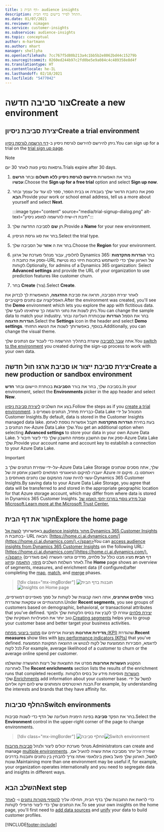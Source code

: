 ```yaml
---
title: דף הבית ב- audience insights
description: התחל לסייר ביישום בדף הבית.
ms.date: 01/07/2021
ms.reviewer: nimagen
ms.service: customer-insights
ms.subservice: audience-insights
ms.topic: conceptual
author: m-hartmann
ms.author: mhart
manager: shellyha
ms.openlocfilehash: 7cc767f5d80b213a4c1bb5b2e8062bd44c15279b
ms.sourcegitcommit: 0260ed244b97c2fd0be5e9a084c4c489358e8d4f
ms.translationtype: HT
ms.contentlocale: he-IL
ms.lasthandoff: 02/18/2021
ms.locfileid: "5477042"
---
```

# <a name="create-a-new-environment"></a><span data-ttu-id="65819-103">צור סביבה חדשה</span><span class="sxs-lookup"><span data-stu-id="65819-103">Create a new environment</span></span>

## <a name="create-a-trial-environment"></a><span data-ttu-id="65819-104">יצירת סביבת ניסיון</span><span class="sxs-lookup"><span data-stu-id="65819-104">Create a trial environment</span></span>

<span data-ttu-id="65819-105">ניתן להירשם להירשם לגרסת ניסיון ב-[דף הרשמה לגרסת ניסיון](https://dynamics.microsoft.com/get-started/free-trial/?appname=customerinsights).</span><span class="sxs-lookup"><span data-stu-id="65819-105">You can sign up for a trial on the [trial sign up page](https://dynamics.microsoft.com/get-started/free-trial/?appname=customerinsights).</span></span> 

> [!NOTE]
> <span data-ttu-id="65819-106">גרסאות נסיון פגות לאחר 30 יום.</span><span class="sxs-lookup"><span data-stu-id="65819-106">Trials expire after 30 days.</span></span>

1. <span data-ttu-id="65819-107">בחר את האפשרות **הירשם לגרסת ניסיון ללא תשלום** ובחר **הרשם עכשיו**.</span><span class="sxs-lookup"><span data-stu-id="65819-107">Choose the **Sign up for a free trial** option and select **Sign up now**.</span></span>

1. <span data-ttu-id="65819-108">ספק את כתובת הדואר שלך בעבודה או בבית הספר, ספר לנו עוד על עצמך ובחר **הבא**.</span><span class="sxs-lookup"><span data-stu-id="65819-108">Provide your work or school email address, tell us a more about yourself and select **Next**.</span></span>

   :::image type="content" source="media/trial-signup-dialog.png" alt-text="תיבת דו-שיח להרשמה למופע ניסיון":::

1. <span data-ttu-id="65819-110">תן **שם** לסביבה החדשה שלך.</span><span class="sxs-lookup"><span data-stu-id="65819-110">Provide a **Name** for your new environment.</span></span> 

1. <span data-ttu-id="65819-111">בחר את סוג גרסת הניסיון.</span><span class="sxs-lookup"><span data-stu-id="65819-111">Select the trial type.</span></span>

1. <span data-ttu-id="65819-112">בחר את ה **אזור** של הסביבה שלך.</span><span class="sxs-lookup"><span data-stu-id="65819-112">Choose the **Region** for your environment.</span></span>

1. <span data-ttu-id="65819-113">לחלופין, עבור מנהלי מערכת של ארגון Dynamics 365: בחר **הגדרות מתקדמות** וספק את כתובת ה-URL של הארגון שלך כדי להשתמש בתכונות חיזוי כמו נטישת לקוחות.</span><span class="sxs-lookup"><span data-stu-id="65819-113">Optionally, for admins of a Dynamics 365 organization: Select **Advanced settings** and provide the URL of your organization to use prediction features like customer churn.</span></span>

1. <span data-ttu-id="65819-114">בחר **Create** (צור).</span><span class="sxs-lookup"><span data-stu-id="65819-114">Select **Create**.</span></span> 

<span data-ttu-id="65819-115">לאחר יצירת הסביבה, תראה את סביבת **ההדגמה**, המאפשרת לך לבדוק את האפליקציה עם נתונים פיקטיביים.</span><span class="sxs-lookup"><span data-stu-id="65819-115">After the environment was created, you'll see the **Demo** environment which lets you explore the app with fictitious data.</span></span> <span data-ttu-id="65819-116">ניתן לשנות את נתוני הדוגמה כך שיתאימו לענף שלך.</span><span class="sxs-lookup"><span data-stu-id="65819-116">You can change the sample data to match your industry.</span></span> <span data-ttu-id="65819-117">בחר את הסמל **הגדרות** שבכותרת העליונה ובחר **הגדרות הדגמה**.</span><span class="sxs-lookup"><span data-stu-id="65819-117">Select the **Settings** icon in the header and select **Demo settings**.</span></span> <span data-ttu-id="65819-118">בנוסף, באפשרותך לשנות את הנושא החזותי.</span><span class="sxs-lookup"><span data-stu-id="65819-118">Additionally, you can change the visual theme.</span></span> 

<span data-ttu-id="65819-119">אתה [עובר לסביבה](#switch-environments) שיצרת בתהליך ההרשמה כדי לעבוד עם הנתונים שלך.</span><span class="sxs-lookup"><span data-stu-id="65819-119">You [switch to the environment](#switch-environments) you created during the sign-up process to work with your own data.</span></span>

## <a name="create-a-new-production-or-sandbox-environment"></a><span data-ttu-id="65819-120">יצירת סביבת ייצור או סביבת ארגז חול חדשה</span><span class="sxs-lookup"><span data-stu-id="65819-120">Create a new production or sandbox environment</span></span>

<span data-ttu-id="65819-121">בסביבה שלך, בחר את בורר **הסביבות** בכותרת היישום ובחר **חדש**.</span><span class="sxs-lookup"><span data-stu-id="65819-121">In your environment, select the **Environments** picker in the app header and select **New**.</span></span>

<span data-ttu-id="65819-122">בצע את השלבים [ליצירת סביבת ניסיון](#create-a-trial-environment).</span><span class="sxs-lookup"><span data-stu-id="65819-122">Follow the steps as if you [create a trial environment](#create-a-trial-environment).</span></span> <span data-ttu-id="65819-123">כברירת מחדל, הנתונים נשמרים ב-Data Lake המנוהל על ידי Customer Insights.</span><span class="sxs-lookup"><span data-stu-id="65819-123">By default, data is stored in the Customer Insights managed data lake.</span></span> <span data-ttu-id="65819-124">בעת בחירת **הגדרות מתקדמות** תקבל אפשרות נוספת לאחסן את הנתונים ב-Azure Data Lake שלך.</span><span class="sxs-lookup"><span data-stu-id="65819-124">You get an additional option when selecting **Advanced settings** to store your data in your own Azure Data Lake.</span></span> <span data-ttu-id="65819-125">ספק את שם החשבון ומפתח החשבון שלך כדי ליצור חיבור ל-Azure Data Lake שלך.</span><span class="sxs-lookup"><span data-stu-id="65819-125">Provide your account name and account key to establish a connection to your Azure Data Lake.</span></span> 

> [!IMPORTANT]
> <span data-ttu-id="65819-126">על-ידי שמירת הנתונים שלך ב-Azure Data Lake Storage שלך, אתה מסכים שנתונים יועברו למיקום הגיאוגרפי המתאים לחשבון אחסון זה של Azure ויאוחסנו בו. מיקום זה עשוי להיות שונה מהמקום שבו נתונים מאוחסים ב-Dynamics 365 Customer Insights.</span><span class="sxs-lookup"><span data-stu-id="65819-126">By saving data to your Azure Data Lake Storage, you agree that data will be transferred to and stored in the appropriate geographic location for that Azure storage account, which may differ from where data is stored in Dynamics 365 Customer Insights.</span></span> [<span data-ttu-id="65819-127">קבל מידע נוסף במרכז יחסי האמון של Microsoft.</span><span class="sxs-lookup"><span data-stu-id="65819-127">Learn more at the Microsoft Trust Center.</span></span>](https://www.microsoft.com/trust-center)

## <a name="explore-the-home-page"></a><span data-ttu-id="65819-128">חקור את דף הבית</span><span class="sxs-lookup"><span data-stu-id="65819-128">Explore the home page</span></span>

<span data-ttu-id="65819-129">באפשרותך [לגשת אל audience insights מתוך Dynamics 365 Customer Insights](https://home.ci.ai.dynamics.com/) בכתובת ה- URL הבאה: [https://home.ci.ai.dynamics.com/](https://home.ci.ai.dynamics.com/).</span><span class="sxs-lookup"><span data-stu-id="65819-129">You can [access audience insights from Dynamics 365 Customer Insights](https://home.ci.ai.dynamics.com/) on the following URL: [https://home.ci.ai.dynamics.com/](https://home.ci.ai.dynamics.com/).</span></span>
<span data-ttu-id="65819-130">דף **הבית** מציג מבט כולל על פלחים, מדדים ונתוני העשרה (אם מוגדרים) לאחר השלמת השלבים [מיפוי](map-entities.md), [התאמה](match-entities.md) ו[מיזוג](merge-entities.md).</span><span class="sxs-lookup"><span data-stu-id="65819-130">The **Home** page shows an overview of segments, measures, and enrichment data (if configured)after completing the [map](map-entities.md), [match](match-entities.md), and [merge](merge-entities.md) phases.</span></span>

> [!div class="mx-imgBorder"] 
> <span data-ttu-id="65819-131">![תובנות בדף הבית](media/home-page-insights.png "תובנות בדף הבית")</span><span class="sxs-lookup"><span data-stu-id="65819-131">![Insights on Home page](media/home-page-insights.png "Insights on Home page")</span></span>

<span data-ttu-id="65819-132">באזור **פלחים אחרונים**, אתה רואה קבוצות של לקוחות על סמך מאפיינים דמוגרפיים, התנהגותיים או עסקאות שהגדרת.</span><span class="sxs-lookup"><span data-stu-id="65819-132">Under **Recent segments**, you see groups of customers based on demographic, behavioral, or transactional attributes that you've defined.</span></span> <span data-ttu-id="65819-133">[יצירת פלחים](segments.md) עוזרת לך לקבץ את בסיס הלקוחות שלך ולמקד טוב יותר את הפעילויות העסקיות שלך.</span><span class="sxs-lookup"><span data-stu-id="65819-133">[Creating segments](segments.md) helps you to group your customer base and better target your business activities.</span></span>

<span data-ttu-id="65819-134">**מדידות אחרונות** מציגות אריחים עם [מחווני ביצועי מפתח (KPI)](measures.md) שהגדרת.</span><span class="sxs-lookup"><span data-stu-id="65819-134">**Recent measures** show tiles with [key performance indicators (KPIs)](measures.md) that you've defined.</span></span> <span data-ttu-id="65819-135">לדוגמא, הסבירות הממוצעת של לקוח לנטוש או ההוצאה המקוונת הממוצעת לכל לקוח.</span><span class="sxs-lookup"><span data-stu-id="65819-135">For example, average likelihood of a customer to churn or the average online spend per customer.</span></span>

<span data-ttu-id="65819-136">המקטע **העשרות אחרונות** מפרט את התוצאות של ריצות ההעשרה שהושלמו לאחרונה.</span><span class="sxs-lookup"><span data-stu-id="65819-136">The **Recent enrichments** section lists the results of the enrichment runs that completed recently.</span></span> <span data-ttu-id="65819-137">[העשרות](enrichment-hub.md) מוסיפות מידע על בסיס הלקוחות שלך.</span><span class="sxs-lookup"><span data-stu-id="65819-137">[Enrichments](enrichment-hub.md) add information about your customer base.</span></span> <span data-ttu-id="65819-138">למשל על ידי הבנת האינטרסים והמותגים שיש להם זיקה אליהם.</span><span class="sxs-lookup"><span data-stu-id="65819-138">For example, by understanding the interests and brands that they have affinity for.</span></span>

## <a name="switch-environments"></a><span data-ttu-id="65819-139">החלף סביבות</span><span class="sxs-lookup"><span data-stu-id="65819-139">Switch environments</span></span>

<span data-ttu-id="65819-140">בחר את הפקד **סביבה** בפינה הימנית העליונה של הדף כדי לשנות סביבות.</span><span class="sxs-lookup"><span data-stu-id="65819-140">Select the **Environment** control in the upper-right corner of the page to change environments.</span></span>

> [!div class="mx-imgBorder"] 
> <span data-ttu-id="65819-141">![החלף סביבה](media/home-page-environment-switcher.png "החלף סביבה")</span><span class="sxs-lookup"><span data-stu-id="65819-141">![Switch environment](media/home-page-environment-switcher.png "Switch environment")</span></span>

<span data-ttu-id="65819-142">מנהלי מערכת יכולים ליצור ולנהל [סביבות מרובות](manage-environments.md).</span><span class="sxs-lookup"><span data-stu-id="65819-142">Administrators can create and manage [multiple environments](manage-environments.md).</span></span> <span data-ttu-id="65819-143">שמירה על יותר מסביבה אחת עשויה להועיל אם, למשל, הארגון שלך פועל באופן בינלאומי ואתה צריך להבחין בין נתונים ותובנות בדרכים שונות.</span><span class="sxs-lookup"><span data-stu-id="65819-143">Maintaining more than one environment may be useful if, for example, your organization operates internationally and you need to segregate data and insights in different ways.</span></span>

## <a name="next-step"></a><span data-ttu-id="65819-144">השלב הבא</span><span class="sxs-lookup"><span data-stu-id="65819-144">Next step</span></span>

<span data-ttu-id="65819-145">כדי לראות את התובנות שלך בדף הבית, תחילה עליך [להוסיף מקורות נתונים](data-sources.md) ו- [לאחד](data-unification.md) את הנתונים שלך כדי ליצור פרופילי לקוחות.</span><span class="sxs-lookup"><span data-stu-id="65819-145">To see your own insights on the home page, you'll first need to [add data sources](data-sources.md) and [unify](data-unification.md) your data to build customer profiles.</span></span>


[!INCLUDE[footer-include](../includes/footer-banner.md)]